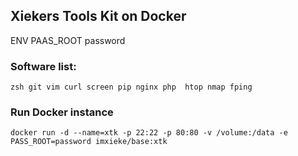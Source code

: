 ## Xiekers Tools Kit on Docker

ENV PAAS_ROOT password

### Software list:
```
zsh git vim curl screen pip nginx php  htop nmap fping

```

### Run Docker instance

`docker run -d --name=xtk -p 22:22 -p 80:80 -v /volume:/data -e PASS_ROOT=password imxieke/base:xtk`
